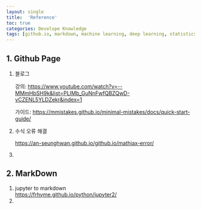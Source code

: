 ```yaml
---
layout: single
title:  'Reference'
toc: true
categories: Develope Knowledge
tags: [github.io, markdown, machine learning, deep learning, statistics]
---
```


## 1. Github Page

1. 블로그<br>

   강의: https://www.youtube.com/watch?v=--MMmHbSH9k&list=PLIMb_GuNnFwfQBZQwD-vCZENL5YLDZekr&index=1

   가이드: https://mmistakes.github.io/minimal-mistakes/docs/quick-start-guide/

2. 수식 오류 해결<br>

   https://an-seunghwan.github.io/github.io/mathjax-error/

3. 

## 2. MarkDown

1. jupyter to markdown<br>https://frhyme.github.io/python/jupyter2/
2. 